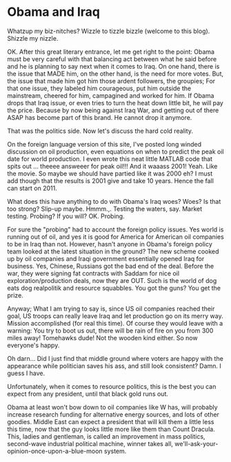 # Obama and Iraq

Whatzup my biz-nitches? Wizzle to tizzle bizzle (welcome to this blog). Shizzle my nizzle.

OK. After this great literary entrance, let me get right to the point: Obama must be very careful with that balancing act between what he said before and he is planning to say next when it comes to Iraq. On one hand, there is the issue that MADE him, on the other hand, is the need for more votes. But, the issue that made him got him those ardent followers, the groupies; For that one issue, they labeled him courageous, put him outside the mainstream, cheered for him, campagined and worked for him. If Obama drops that Iraq issue, or even tries to turn the heat down little bit, he will pay the price. Because by now being against Iraq War, and getting out of there ASAP has become part of this brand. He cannot drop it anymore.

That was the politics side. Now let's discuss the hard cold reality.

On the foreign language version of this site, I've posted long winded discussion on oil production, even equations on when to predict the peak oil date for world production. I even wrote this neat little MATLAB code that spits out ... theeee answeeer for peak oil!!! And it waaass 2001! Yeah. Like the movie. So maybe we should have partied like it was 2000 eh? I must add though that the results is 2001 give and take 10 years. Hence the fall can start on 2011.

What does this have anything to do with Obama's Iraq woes? Woes? Is that too strong? Slip-up maybe. Hmmm.,. Testing the waters, say. Market testing. Probing? If you will? OK. Probing.

For sure the "probing" had to account the foreign policy issues. Yes world is running out of oil, and yes it is good for America for American oil companies to be in Iraq than not. However, hasn't anyone in Obama's foreign policy team looked at the latest situation in the ground? The new scheme cooked up by oil companies and Iraqi government essentially opened Iraq for business. Yes, Chinese, Russians got the bad end of the deal. Before the war, they were signing fat contracts with Saddam for nice oil exploration/production deals, now they are OUT. Such is the world of dog eats dog realpolitik and resource squabbles. You got the guns? You get the prize.

Anyway; What I am trying to say is, since US oil companies reached their goal, US troops can really leave Iraq and let production go on its merry way. Mission accomplished (for real this time). Of course they would leave with a warning: You try to boot us out, there will be rain of fire on you from 300 miles away! Tomehawks dude! Not the wooden kind either. So now everyone's happy.

Oh darn... Did I just find that middle ground where voters are happy with the appearance while politician saves his ass, and still look consistent? Damn. I guess I have.

Unfortunately, when it comes to resource politics, this is the best you can expect from any president, until that black gold runs out.

Obama at least won't bow down to oil companies like W has, will probably increase research funding for alternative energy sources, and lots of other goodies. Middle East can expect a president that will kill them a little less this time, now that the guy looks little more like them than Count Dracula. This, ladies and gentleman, is called an improvement in mass politics, second-wave industrial political machine, winner takes all, we'll-ask-your-opinion-once-upon-a-blue-moon system.

